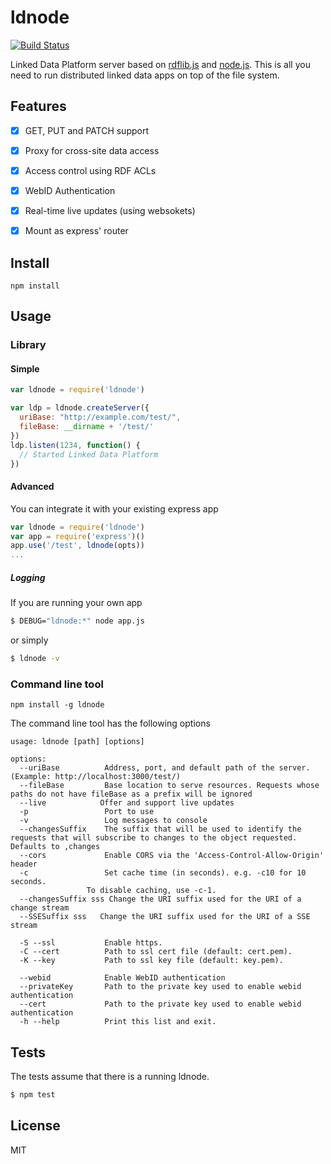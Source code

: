 # ldnode

[![Build Status](https://travis-ci.org/linkeddata/ldnode.svg?branch=master)](https://travis-ci.org/linkeddata/ldnode)

Linked Data Platform server based on [rdflib.js](https://github.com/linkeddata/rdflib.js) and [node.js](https://nodejs.org/). This is all you need to run distributed linked data apps on top of the file system.

## Features

- [x] GET, PUT and PATCH support
- [x] Proxy for cross-site data access
- [x] Access control using RDF ACLs
- [x] WebID Authentication
- [x] Real-time live updates (using websokets)
- [x] Mount as express' router


## Install

```
npm install
```

## Usage

### Library
#### Simple

```javascript
var ldnode = require('ldnode')

var ldp = ldnode.createServer({
  uriBase: "http://example.com/test/",
  fileBase: __dirname + '/test/'
})
ldp.listen(1234, function() {
  // Started Linked Data Platform
})
```

#### Advanced

You can integrate it with your existing express app

```javascript
var ldnode = require('ldnode')
var app = require('express')()
app.use('/test', ldnode(opts))
...
```

##### Logging

If you are running your own app

```bash
$ DEBUG="ldnode:*" node app.js
```

or simply

```bash
$ ldnode -v
```

### Command line tool

    npm install -g ldnode

The command line tool has the following options

    usage: ldnode [path] [options]
    
    options:
      --uriBase          Address, port, and default path of the server. (Example: http://localhost:3000/test/)
      --fileBase         Base location to serve resources. Requests whose paths do not have fileBase as a prefix will be ignored
      --live            Offer and support live updates
      -p                 Port to use
      -v                 Log messages to console
      --changesSuffix    The suffix that will be used to identify the requests that will subscribe to changes to the object requested. Defaults to ,changes
      --cors             Enable CORS via the 'Access-Control-Allow-Origin' header
      -c                 Set cache time (in seconds). e.g. -c10 for 10 seconds.
                     To disable caching, use -c-1.
      --changesSuffix sss Change the URI suffix used for the URI of a change stream
      --SSESuffix sss   Change the URI suffix used for the URI of a SSE stream
    
      -S --ssl           Enable https.
      -C --cert          Path to ssl cert file (default: cert.pem).
      -K --key           Path to ssl key file (default: key.pem).
    
      --webid            Enable WebID authentication
      --privateKey       Path to the private key used to enable webid authentication
      --cert             Path to the private key used to enable webid authentication
      -h --help          Print this list and exit.

## Tests

The tests assume that there is a running ldnode.

```bash
$ npm test
```

## License

MIT
